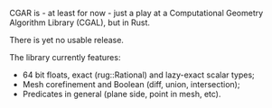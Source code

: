 CGAR is - at least for now - just a play at a Computational Geometry Algorithm Library (CGAL), but in Rust.

There is yet no usable release.

The library currently features:

- 64 bit floats, exact (rug::Rational) and lazy-exact scalar types;
- Mesh corefinement and Boolean (diff, union, intersection);
- Predicates in general (plane side, point in mesh, etc).